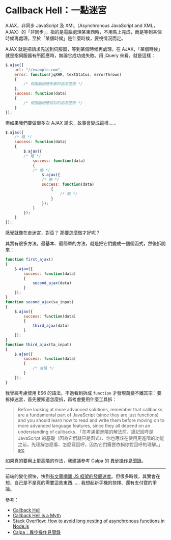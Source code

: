 # Callback Hell：一點迷宮

AJAX，非同步 JavaScript 及 XML（Asynchronous JavaScript and XML，AJAX）的「非同步」，指的是電腦處理某東西時，不用馬上完成，而是等到某個時候再處理。至於「某個時候」是什麼時候，要視情況而定。

AJAX 就是把請求先送到伺服器，等到某個時候再處理。在 AJAX，「某個時候」就是指伺服器有所回應時，無論它成功或失敗。用 jQuery 來看，就是這樣：

```javascript
$.ajax({
    url: "//example.com",
    error: function(jqXHR, textStatus, errorThrown)
    {
        /* 伺服器回應失敗的話怎麼做 */
    },
    success: function(data)
    {
        /* 伺服器回應成功的話怎麼做 */
    }
});
```

但如果我們要做很多次 AJAX 請求，故事會變成這樣……

```javascript
$.ajax({
    /* 略 */
    success: function(data)
    {
        $.ajax({
        /* 略 */
            success: function(data)
            {
            /* 略 */
                $.ajax({
                /* 略 */
                success: function(data)
                    {
                        /* 略 */
                    }
                });
            }
        });
    }
});
```

感覺就像在走迷宮，對否？
那要怎麼做才好呢？

其實有很多方法。最基本、最簡單的方法，就是把它們變成一個個函式，然後拆開來：

```javascript
function first_ajax()
{
    $.ajax({
        success: function(data)
        {
            second_ajax(data)
        }
    });
}
function second_ajax(sa_input)
{
    $.ajax({
        success: function(data)
        {
            third_ajax(data)
        }
    });
}
function third_ajax(ta_input)
{
    $.ajax({
        success: function(data)
        {
            /* 省略 */
        }
    });
}
```

我曾經考慮使用 ES6 的語法，不過看到拆成 `function` 才發現萬變不離其宗：要拆掉迷宮，首先要知道怎麼拆，再考慮要用什麼工具拆：
> Before looking at more advanced solutions, remember that callbacks are a fundamental part of JavaScript (since they are just functions) and you should learn how to read and write them before moving on to more advanced language features, since they all depend on an understanding of callbacks.
> 「在考慮更進階的解法前，謹記回呼是 JavaScript 的基礎（因為它們就只是函式）、你也應該在使用更進階的功能之前，先理解怎麼看、怎麼寫回呼，因為它們需要依賴你對回呼的理解。」
[src](http://callbackhell.com/)

如果真的要用上更高階的作法，我建議參考 Calpa 的 [異步操作見聞錄](https://calpa.me/2017/09/27/async-summary/)。

----

前端的變化很快，快到[有文章嘲諷 JS 框架的發展速度](https://hackernoon.com/how-it-feels-to-learn-javascript-in-2016-d3a717dd577f)。但很多時候，其實會在想，自己是不是真的需要這些東西……
我想起新手機的抉擇、還有支付寶的爭論。

參考：

* [Callback Hell](http://callbackhell.com)
* [Callback Hell is a Myth](http://thecodebarbarian.com/2015/03/20/callback-hell-is-a-myth)
* [Stack Overflow: How to avoid long nesting of asynchronous functions in Node.js](https://stackoverflow.com/questions/4234619/how-to-avoid-long-nesting-of-asynchronous-functions-in-node-js)
* [Calpa：異步操作見聞錄](https://calpa.me/2017/09/27/async-summary/)
